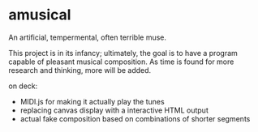 # amusical
An artificial, tempermental, often terrible muse. 

This project is in its infancy; ultimately, the goal is to have a program capable of pleasant musical composition. As time is found for more research and thinking, more will be added.

on deck:
- MIDI.js for making it actually play the tunes
- replacing canvas display with a interactive HTML output
- actual fake composition based on combinations of shorter segments 
